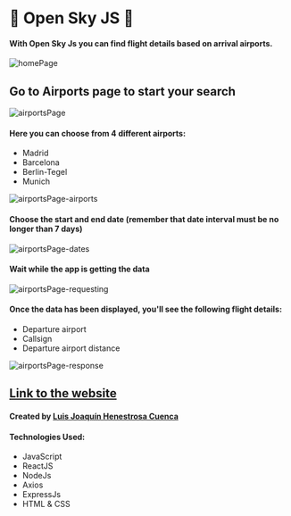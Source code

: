 # &#128747; Open Sky JS &#128748;

#### With Open Sky Js you can find flight details based on arrival airports.

![homePage](/src/images/readmeImages/homePage.png)

## Go to Airports page to start your search

![airportsPage](/src/images/readmeImages/airportsPage-general.png)

#### Here you can choose from 4 different airports:

- Madrid
- Barcelona
- Berlin-Tegel
- Munich

![airportsPage-airports](/src/images/readmeImages/airportsPage-airports.png)

#### Choose the start and end date (remember that date interval must be no longer than 7 days)

![airportsPage-dates](/src/images/readmeImages/airportsPage-dates.png)

#### Wait while the app is getting the data

![airportsPage-requesting](/src/images/readmeImages/airportsPage-requesting.png)

#### Once the data has been displayed, you'll see the following flight details:

- Departure airport
- Callsign
- Departure airport distance

![airportsPage-response](/src/images/readmeImages/airportsPage-response)

## **[Link to the website](https://openskyjs.netlify.app/)**

#### Created by [Luis Joaquín Henestrosa Cuenca](https://github.com/luisjhc)

#### Technologies Used:

- JavaScript
- ReactJS
- NodeJs
- Axios
- ExpressJs
- HTML & CSS
